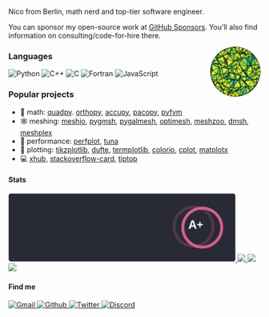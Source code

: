 Nico from Berlin, math nerd and top-tier software engineer.

You can sponsor my open-source work at [GitHub
Sponsors](https://github.com/sponsors/nschloe/). You'll also find information
on consulting/code-for-hire there.

<a href="https://github.com/nschloe/optimesh">
  <img src="images/disk-smooth.webp" align="right" width="20%"/>
</a>

### Languages

![Python](https://img.shields.io/badge/-Python-4B8BBE?&logo=Python&logoColor=fff)
![C++](https://img.shields.io/badge/-C++-00599C?&logo=c%2b%2b)
![C](https://img.shields.io/badge/-C-888?&logo=C&logoColor=fff)
![Fortran](https://img.shields.io/badge/-Fortran-734f96?&logo=Fortran)
![JavaScript](https://img.shields.io/badge/-JavaScript-f0db4f?&logo=JavaScript&logoColor=fff)

### Popular projects

- 📐 math: [quadpy](https://github.com/sigma-py/quadpy).
  [orthopy](https://github.com/sigma-py/orthopy),
  [accupy](https://github.com/sigma-py/accupy),
  [pacopy](https://github.com/sigma-py/pacopy),
  [pyfvm](https://github.com/sigma-py/pyfvm)
- 🕸 meshing: [meshio](https://github.com/nschloe/meshio/),
  [pygmsh](https://github.com/meshpro/pygmsh),
  [pygalmesh](https://github.com/meshpro/pygalmesh),
  [optimesh](https://github.com/meshpro/optimesh),
  [meshzoo](https://github.com/meshpro/meshzoo),
  [dmsh](https://github.com/meshpro/dmsh),
  [meshplex](https://github.com/meshpro/meshplex)
- 🚀 performance: [perfplot](https://github.com/nschloe/perfplot),
  [tuna](https://github.com/nschloe/tuna)
- 🎨 plotting: [tikzplotlib](https://github.com/texworld/tikzplotlib/),
  [dufte](https://github.com/nschloe/dufte),
  [termplotlib](https://github.com/nschloe/termplotlib),
  [colorio](https://github.com/nschloe/colorio),
  [cplot](https://github.com/nschloe/cplot),
  [matplotx](https://github.com/nschloe/matplotx)
- 💻 [xhub](https://github.com/nschloe/xhub),
  [stackoverflow-card](https://github.com/nschloe/stackoverflow-card/),
  [tiptop](https://github.com/nschloe/tiptop)

#### Stats

<a href="https://github.com/nschloe">
  <img height="137px" src="images/stars-tier.svg"/>
  <img height="137px" src="https://github-readme-stats.vercel.app/api/top-langs/?username=nschloe&hide=html,java&hide_title=true&hide_border=true&layout=compact&langs_count=6&theme=dracula" />
</a>
<img height="137px" src="http://github-readme-streak-stats.herokuapp.com?user=nschloe&theme=dracula&hide_border=true"/>
<a href="https://stackoverflow.com/users/353337/nico-schl%c3%b6mer">
  <img height="137px" src="https://stackoverflow-card.vercel.app/?userID=353337&theme=dracula&showBorder=false" />
</a>

#### Find me

<p>
  <a href="mailto:nico.schloemer@gmail.com">
    <img alt="Gmail" src="https://img.shields.io/badge/Gmail-%23BB001B.svg?&style=for-the-badge&logo=Gmail&logoColor=white" />
  </a>
  <a href="https://github.com/nschloe">
    <img alt="Github" src="https://img.shields.io/badge/GitHub-%2312100E.svg?&style=for-the-badge&logo=Github&logoColor=white" />
  </a>
  <a href="https://twitter.com/nschloe">
    <img alt="Twitter" src="https://img.shields.io/badge/twitter-%231DA1F2.svg?&style=for-the-badge&logo=twitter&logoColor=white" />
  </a>
  <a href="https://discord.com/channels/818781969562599434/">
    <img alt="Discord" src="https://img.shields.io/badge/discord-%237289da.svg?&style=for-the-badge&logo=discord&logoColor=white" />
  </a>
</p>
